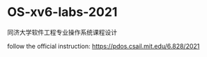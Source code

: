 # OS-xv6-labs-2021
同济大学软件工程专业操作系统课程设计

follow the official instruction: https://pdos.csail.mit.edu/6.828/2021
